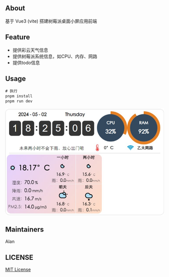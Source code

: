 ## About
基于 Vue3 (vite) 搭建树莓派桌面小屏应用前端

## Feature

* 提供彩云天气信息
* 提供树莓派系统信息，如CPU、内存、网路
* 提供todo信息

## Usage
```
# 执行
pnpm install
pnpm run dev
```
![image](https://raw.githubusercontent.com/joanbabyfet/md_img/master/life/life.jpg)

## Maintainers
Alan

## LICENSE
[MIT License](https://github.com/joanbabyfet/life_vue3/blob/master/LICENSE)